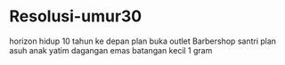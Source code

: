 # Resolusi-umur30
horizon hidup 10 tahun ke depan
plan buka outlet Barbershop santri
plan asuh anak yatim
dagangan emas batangan kecil 1 gram
